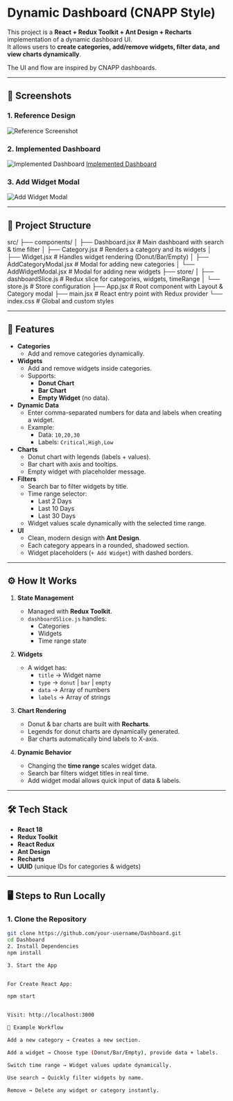 # Dynamic Dashboard (CNAPP Style)

This project is a **React + Redux Toolkit + Ant Design + Recharts** implementation of a dynamic dashboard UI.  
It allows users to **create categories, add/remove widgets, filter data, and view charts dynamically**.  

The UI and flow are inspired by CNAPP dashboards.

---

## 📸 Screenshots

### 1. Reference Design
![Reference Screenshot](./screenshots/Screenshot1.png)

### 2. Implemented Dashboard
![Implemented Dashboard](./screenshots/Screenshot2.png)
[Implemented Dashboard](./screenshots/Screenshot3.png)

### 3. Add Widget Modal
![Add Widget Modal](./screenshots/Screenshot4.png)

---

## 📂 Project Structure

src/
├── components/
│ ├── Dashboard.jsx # Main dashboard with search & time filter
│ ├── Category.jsx # Renders a category and its widgets
│ ├── Widget.jsx # Handles widget rendering (Donut/Bar/Empty)
│ ├── AddCategoryModal.jsx # Modal for adding new categories
│ └── AddWidgetModal.jsx # Modal for adding new widgets
├── store/
│ ├── dashboardSlice.js # Redux slice for categories, widgets, timeRange
│ └── store.js # Store configuration
├── App.jsx # Root component with Layout & Category modal
├── main.jsx # React entry point with Redux provider
└── index.css # Global and custom styles


---

## 🚀 Features

- **Categories**
  - Add and remove categories dynamically.
- **Widgets**
  - Add and remove widgets inside categories.
  - Supports:
    - **Donut Chart**
    - **Bar Chart**
    - **Empty Widget** (no data).
- **Dynamic Data**
  - Enter comma-separated numbers for data and labels when creating a widget.
  - Example:
    - Data: `10,20,30`
    - Labels: `Critical,High,Low`
- **Charts**
  - Donut chart with legends (labels + values).
  - Bar chart with axis and tooltips.
  - Empty widget with placeholder message.
- **Filters**
  - Search bar to filter widgets by title.
  - Time range selector:
    - Last 2 Days
    - Last 10 Days
    - Last 30 Days
  - Widget values scale dynamically with the selected time range.
- **UI**
  - Clean, modern design with **Ant Design**.
  - Each category appears in a rounded, shadowed section.
  - Widget placeholders (`+ Add Widget`) with dashed borders.

---

## ⚙️ How It Works

1. **State Management**  
   - Managed with **Redux Toolkit**.  
   - `dashboardSlice.js` handles:
     - Categories
     - Widgets
     - Time range state  

2. **Widgets**  
   - A widget has:
     - `title` → Widget name
     - `type` → `donut` | `bar` | `empty`
     - `data` → Array of numbers
     - `labels` → Array of strings  

3. **Chart Rendering**  
   - Donut & bar charts are built with **Recharts**.  
   - Legends for donut charts are dynamically generated.  
   - Bar charts automatically bind labels to X-axis.  

4. **Dynamic Behavior**
   - Changing the **time range** scales widget data.  
   - Search bar filters widget titles in real time.  
   - Add widget modal allows quick input of data & labels.  

---

## 🛠️ Tech Stack

- **React 18**
- **Redux Toolkit**
- **React Redux**
- **Ant Design**
- **Recharts**
- **UUID** (unique IDs for categories & widgets)

---

## 🖥️ Steps to Run Locally

### 1. Clone the Repository
```bash
git clone https://github.com/your-username/Dashboard.git
cd Dashboard
2. Install Dependencies
npm install

3. Start the App


For Create React App:

npm start


Visit: http://localhost:3000

📖 Example Workflow

Add a new category → Creates a new section.

Add a widget → Choose type (Donut/Bar/Empty), provide data + labels.

Switch time range → Widget values update dynamically.

Use search → Quickly filter widgets by name.

Remove → Delete any widget or category instantly.
